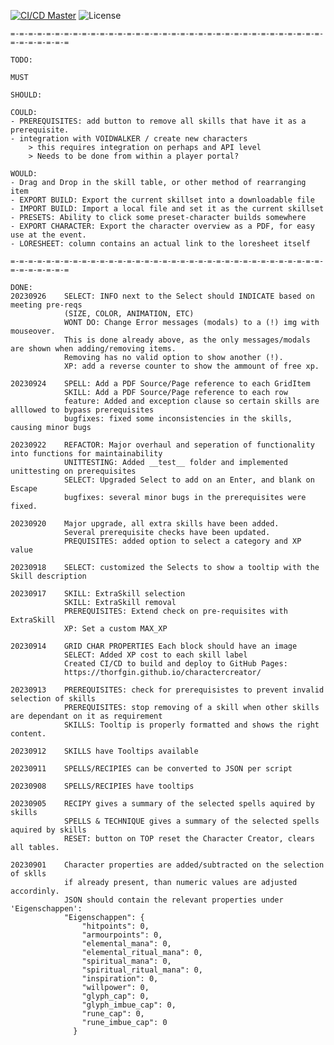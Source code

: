 
[![CI/CD Master](https://github.com/Thorfgin/charactercreator/actions/workflows/node.js.yml/badge.svg)](https://github.com/Thorfgin/charactercreator/actions/workflows/node.js.yml)
![License](https://img.shields.io/github/license/Thorfgin/charactercreator)

	=-=-=-=-=-=-=-=-=-=-=-=-=-=-=-=-=-=-=-=-=-=-=-=-=-=-=-=-=-=-=-=-=-=-=-=-=-=-=-=-=-=

	TODO:

	MUST

	SHOULD:

	COULD:
	- PREREQUISITES: add button to remove all skills that have it as a prerequisite.
	- integration with VOIDWALKER / create new characters
		> this requires integration on perhaps and API level
		> Needs to be done from within a player portal?

	WOULD: 
	- Drag and Drop in the skill table, or other method of rearranging item
	- EXPORT BUILD: Export the current skillset into a downloadable file
	- IMPORT BUILD: Import a local file and set it as the current skillset
	- PRESETS: Ability to click some preset-character builds somewhere
	- EXPORT CHARACTER: Export the character overview as a PDF, for easy use at the event.
	- LORESHEET: column contains an actual link to the loresheet itself

	=-=-=-=-=-=-=-=-=-=-=-=-=-=-=-=-=-=-=-=-=-=-=-=-=-=-=-=-=-=-=-=-=-=-=-=-=-=-=-=-=-=

	DONE:
	20230926	SELECT: INFO next to the Select should INDICATE based on meeting pre-reqs
				(SIZE, COLOR, ANIMATION, ETC)
				WONT DO: Change Error messages (modals) to a (!) img with mouseover.
				This is done already above, as the only messages/modals are shown when adding/removing items.
				Removing has no valid option to show another (!).
				XP: add a reverse counter to show the ammount of free xp.

	20230924	SPELL: Add a PDF Source/Page reference to each GridItem
				SKILL: Add a PDF Source/Page reference to each row
				feature: Added and exception clause so certain skills are alllowed to bypass prerequisites
				bugfixes: fixed some inconsistencies in the skills, causing minor bugs

	20230922	REFACTOR: Major overhaul and seperation of functionality into functions for maintainability
				UNITTESTING: Added __test__ folder and implemented unittesting on prerequisites
				SELECT: Upgraded Select to add on an Enter, and blank on Escape
				bugfixes: several minor bugs in the prerequisites were fixed.

	20230920	Major upgrade, all extra skills have been added.
				Several prerequisite checks have been updated.
				PREQUISITES: added option to select a category and XP value

	20230918	SELECT: customized the Selects to show a tooltip with the Skill description

	20230917	SKILL: ExtraSkill selection
				SKILL: ExtraSkill removal
				PREREQUISITES: Extend check on pre-requisites with ExtraSkill
				XP: Set a custom MAX_XP

	20230914	GRID CHAR PROPERTIES Each block should have an image	
				SELECT: Added XP cost to each skill label
				Created CI/CD to build and deploy to GitHub Pages:
				https://thorfgin.github.io/charactercreator/

	20230913	PREREQUISITES: check for prerequisistes to prevent invalid selection of skills 
				PREREQUISITES: stop removing of a skill when other skills are dependant on it as requirement
				SKILLS: Tooltip is properly formatted and shows the right content.
	
	20230912	SKILLS have Tooltips available
	
	20230911    SPELLS/RECIPIES can be converted to JSON per script
	
	20230908	SPELLS/RECIPIES have tooltips
	
	20230905	RECIPY gives a summary of the selected spells aquired by skills
				SPELLS & TECHNIQUE gives a summary of the selected spells aquired by skills
				RESET: button on TOP reset the Character Creator, clears all tables.
	
	20230901 	Character properties are added/subtracted on the selection of sklls
				if already present, than numeric values are adjusted accordinly. 
				JSON should contain the relevant properties under 'Eigenschappen':
				"Eigenschappen": {
					"hitpoints": 0,
					"armourpoints": 0,
					"elemental_mana": 0,
					"elemental_ritual_mana": 0,
					"spiritual_mana": 0,
					"spiritual_ritual_mana": 0,
					"inspiration": 0,
					"willpower": 0,
					"glyph_cap": 0,
					"glyph_imbue_cap": 0,
					"rune_cap": 0,
					"rune_imbue_cap": 0
				  }
